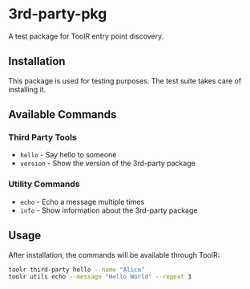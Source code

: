 # 3rd-party-pkg

A test package for ToolR entry point discovery.

## Installation

This package is used for testing purposes. The test suite takes care of installing it.

## Available Commands

### Third Party Tools

- `hello` - Say hello to someone
- `version` - Show the version of the 3rd-party package

### Utility Commands

- `echo` - Echo a message multiple times
- `info` - Show information about the 3rd-party package

## Usage

After installation, the commands will be available through ToolR:

```bash
toolr third-party hello --name "Alice"
toolr utils echo --message "Hello World" --repeat 3
```
